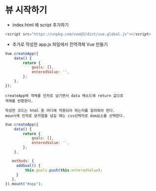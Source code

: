# 뷰 시작하기

- index.html 에 script 추가하기
```javascript
<script src="https://unpkg.com/vue@3/dist/vue.global.js"></script>
```
- 추가로 작성한 app.js 파일에서 전역객체 Vue 만들기
```javascript
Vue.createApp({
    data() {
        return {
            goals: [],
            enteredValue: '',
        };
    },
});
```
```
createApp에 객체를 인자로 넘기면서 data 메소드에 return 값으로 
객체를 반환한다.
```


```
작성한 코드는 html 중 어디에 적용되야 하는지를 알려줘야 한다.
mount에 인자로 문자열을 넘길 때는 css선택자로 dom요소를 선택한다.
```

```javascript
Vue.createApp({
    data() {
        return {
            goals: [],
            enteredValue: '',
        };
    },

   methods: {
     addGoal() {
         this.goals.push(this.enteredValue);
     }
   },
}).mount("#app");

```
